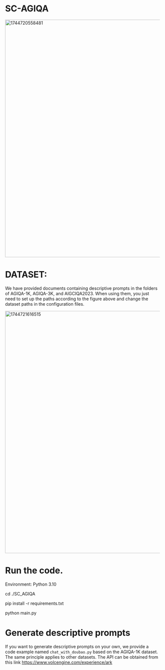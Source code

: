 # SC-AGIQA

<img width="770" alt="1744720558481" src="https://github.com/user-attachments/assets/b5bfa381-4c95-4e88-8fa6-0d8a59cb2100" />

# DATASET:
We have provided documents containing descriptive prompts in the folders of AGIQA-1K, AGIQA-3K, and AIGCIQA2023. When using them, you just need to set up the paths according to the figure above and change the dataset paths in the configuration files.

<img width="785" alt="1744721616515" src="https://github.com/user-attachments/assets/77444089-9fc2-49bd-a616-07a686f5baa5" />

# Run the code.
Environment: Python 3.10

cd ./SC_AGIQA

pip install -r requirements.txt

python main.py

# Generate descriptive prompts
If you want to generate descriptive prompts on your own, we provide a code example named `chat_with_doubao.py` based on the AGIQA-1K dataset. The same principle applies to other datasets. The API can be obtained from this link https://www.volcengine.com/experience/ark
